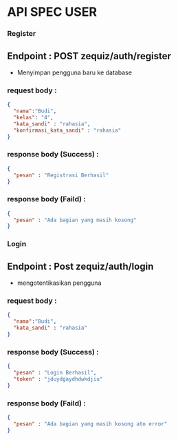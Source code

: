 # API SPEC USER

### Register

## Endpoint : POST zequiz/auth/register

- Menyimpan pengguna baru ke database

### request body :
```json
{
  "nama":"Budi",
  "kelas": "4",
  "kata_sandi" : "rahasia",
  "konfirmasi_kata_sandi" : "rahasia" 
}
```

### response body (Success) :
```json
{
  "pesan" : "Registrasi Berhasil"
}
```

### response body (Faild) :
```json
{
  "pesan" : "Ada bagian yang masih kosong"
}
```
### Login

## Endpoint : Post zequiz/auth/login

- mengotentikasikan pengguna

### request body :
```json
{
  "nama":"Budi",
  "kata_sandi" : "rahasia"
}
```

### response body (Success) :
```json
{
  "pesan" : "Login Berhasil",
  "token" : "jduydgaydhdwkdjiu"
}
```

### response body (Faild) :
```json
{
  "pesan" : "Ada bagian yang masih kosong ato error"
}
```

